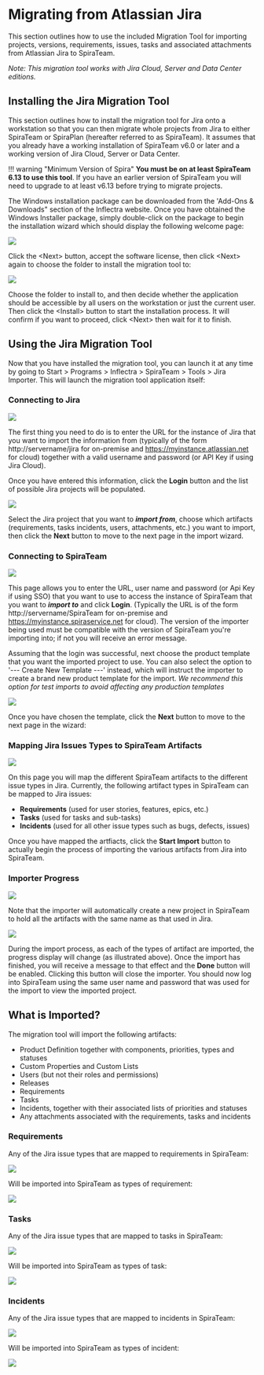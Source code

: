 #  Migrating from Atlassian Jira

This section outlines how to use the included Migration Tool for importing projects, versions, requirements, issues, tasks and associated attachments from Atlassian Jira to SpiraTeam.

*Note: This migration tool works with Jira Cloud, Server and Data Center editions.*

## Installing the Jira Migration Tool

This section outlines how to install the migration tool for Jira onto a workstation so that you can then migrate whole projects from Jira to either SpiraTeam or SpiraPlan (hereafter referred to as SpiraTeam). It assumes that you already have a working installation of SpiraTeam v6.0 or later and a working version of Jira Cloud, Server or Data Center. 

!!! warning "Minimum Version of Spira"
    **You must be on at least SpiraTeam 6.13 to use this tool**. If you have an earlier version of SpiraTeam you will need to upgrade to at least v6.13 before trying to migrate projects.

The Windows installation package can be downloaded from the 'Add-Ons & Downloads" section of the Inflectra website. Once you have obtained the Windows Installer package, simply double-click on the package to begin the installation wizard which should display the following welcome page:

 ![](img/jira-importer-1.png)

Click the <Next\> button, accept the software license, then click <Next\> again to choose the folder to install the migration tool to:

 ![](img/jira-importer-2.png)
 
Choose the folder to install to, and then decide whether the application should be accessible by all users on the workstation or just the current user. Then click the <Install\> button to start the installation process. It will confirm if you want to proceed, click <Next\> then wait for it to finish.

## Using the Jira Migration Tool

Now that you have installed the migration tool, you can launch it at any time by going to Start \> Programs \> Inflectra \> SpiraTeam \> Tools \> Jira Importer. This will launch the migration tool application itself:

### Connecting to Jira

![](img/jira-importer-3.png)

The first thing you need to do is to enter the URL for the instance of Jira that you want to import the information from (typically of the form http://servername/jira for on-premise and https://myinstance.atlassian.net for cloud) together with a valid username and password (or API Key if using Jira Cloud).

Once you have entered this information, click the **Login** button and the list of possible Jira projects will be populated.

![](img/jira-importer-4.png)

Select the Jira project that you want to ***import from***, choose which artifacts (requirements, tasks incidents, users, attachments, etc.) you want to import, then click the **Next** button to move to the next page in the import wizard.

### Connecting to SpiraTeam

![](img/jira-importer-5.png)
 
This page allows you to enter the URL, user name and password (or Api Key if using SSO) that you want to use to access the instance of SpiraTeam that you want to ***import to*** and click **Login**. (Typically the URL is of the form http://servername/SpiraTeam for on-premise and https://myinstance.spiraservice.net for cloud). The version of the importer being used must be compatible with the version of SpiraTeam you're importing into; if not you will receive an error message.

Assuming that the login was successful, next choose the product template that you want the imported project to use. You can also select the option to '--- Create New Template ---' instead, which will instruct the importer to create a brand new product template for the import.
*We recommend this option for test imports to avoid affecting any production templates*

![](img/jira-importer-6.png)

Once you have chosen the template, click the **Next** button to move to the next page in the wizard:

### Mapping Jira Issues Types to SpiraTeam Artifacts

![](img/jira-importer-7.png)

On this page you will map the different SpiraTeam artifacts to the different issue types in Jira. Currently, the following artifact types in SpiraTeam can be mapped to Jira issues:
- **Requirements** (used for user stories, features, epics, etc.)
- **Tasks** (used for tasks and sub-tasks)
- **Incidents** (used for all other issue types such as bugs, defects, issues)

Once you have mapped the artfiacts, click the **Start Import** button to actually begin the process of importing the various artifacts from Jira into SpiraTeam.

### Importer Progress

![](img/jira-importer-8.png)

Note that the importer will automatically create a new project in SpiraTeam to hold all the artifacts with the same name as that used in Jira.

![](img/jira-importer-9.png)
 
During the import process, as each of the types of artifact are imported, the progress display will change (as illustrated above). Once the import has finished, you will receive a message to that effect and the **Done** button will be enabled. Clicking this button will close the importer. You should now log into SpiraTeam using the same user name and password that was used for the import to view the imported project.

## What is Imported?

The migration tool will import the following artifacts:

- Product Definition together with components, priorities, types and statuses
- Custom Properties and Custom Lists
- Users (but not their roles and permissions)
- Releases
- Requirements
- Tasks
- Incidents, together with their associated lists of priorities and statuses
- Any attachments associated with the requirements, tasks and incidents

### Requirements

Any of the Jira issue types that are mapped to requirements in SpiraTeam:

![](img/jira-requirements-1.png)

Will be imported into SpiraTeam as types of requirement:

![](img/jira-requirements-2.png)

### Tasks

Any of the Jira issue types that are mapped to tasks in SpiraTeam:

![](img/jira-tasks-1.png)

Will be imported into SpiraTeam as types of task:

![](img/jira-tasks-2.png)

### Incidents

Any of the Jira issue types that are mapped to incidents in SpiraTeam:

![](img/jira-incidents-1.png)

Will be imported into SpiraTeam as types of incident:

![](img/jira-incidents-2.png)